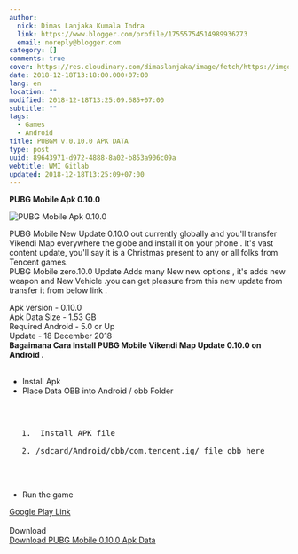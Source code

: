 ```yaml
---
author:
  nick: Dimas Lanjaka Kumala Indra
  link: https://www.blogger.com/profile/17555754514989936273
  email: noreply@blogger.com
category: []
comments: true
cover: https://res.cloudinary.com/dimaslanjaka/image/fetch/https://imgdb.net/images/4579.jpg
date: 2018-12-18T13:18:00.000+07:00
lang: en
location: ""
modified: 2018-12-18T13:25:09.685+07:00
subtitle: ""
tags:
  - Games
  - Android
title: PUBGM v.0.10.0 APK DATA
type: post
uuid: 89643971-d972-4888-8a02-b853a906c09a
webtitle: WMI Gitlab
updated: 2018-12-18T13:25:09+07:00
---
```


<strong>PUBG Mobile Apk 0.10.0</strong><div><img src="https://res.cloudinary.com/dimaslanjaka/image/fetch/https://imgdb.net/images/4579.jpg" alt="PUBG Mobile Apk 0.10.0" title="PUBG Mobile Apk 0.10.0"></div><p>PUBG Mobile New Update 0.10.0 out currently globally and you'll transfer Vikendi Map everywhere the globe and install it on your phone . It's vast content update, you'll say it is a Christmas present to any or all folks from Tencent games.<br>PUBG Mobile zero.10.0 Update Adds many New new options , it's adds new weapon and New Vehicle .you can get pleasure from this new update from transfer it from below link . </p>    Apk version - 0.10.0 <br>    Apk Data Size - 1.53 GB <br>    Required Android - 5.0 or Up <br>    Update - 18 December 2018 <br><strong>    Bagaimana Cara Install PUBG Mobile Vikendi Map Update 0.10.0 on Android . </strong><br><br><ul>    <li>        Install Apk     </li>    <li>        Place Data OBB into Android / obb Folder <br>   <pre><br><ol><br><li> Install APK file </li><br><li>/sdcard/Android/obb/com.tencent.ig/ file obb here </li><br></ol><br>   </pre>    </li>    <li>        Run the game     </li></ul><div>    <a href="https://play.google.com/store/apps/details?id=com.tencent.ig&amp;hl=en_IN" target="_blank" title="pubg 0.10.0 google play" alt="pubg 0.10.0 google play" rel="noopener noreferer nofollow">        Google Play Link     </a></div><div>    <br></div><div>    Download </div><div>    <a href="https://www.mediafire.com/file/dna69p0z4smjna6/PUBG-MOBILE-APK%2BDATA-0.10.0.rar" target="_blank" rel="noopener noreferer nofollow">        Download PUBG Mobile 0.10.0 Apk Data     </a></div>